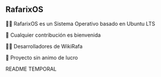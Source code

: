 ## RafarixOS

🙋‍♀️ RafarixOS es un Sistema Operativo basado en Ubuntu LTS

🧙 Cualquier contribución es bienvenida

👩‍💻 Desarrolladores de WikiRafa

🍿 Proyecto sin animo de lucro

README TEMPORAL

